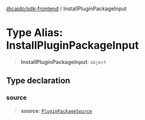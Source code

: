 [@caido/sdk-frontend](../index.md) / InstallPluginPackageInput

# Type Alias: InstallPluginPackageInput

> **InstallPluginPackageInput**: `object`

## Type declaration

### source

> **source**: [`PluginPackageSource`](PluginPackageSource.md)
